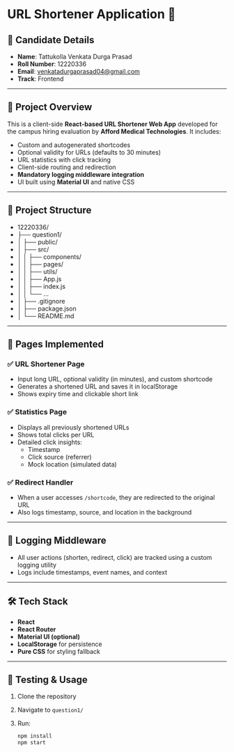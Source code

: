 # URL Shortener Application 🚀

## 📌 Candidate Details

- **Name**: Tattukolla Venkata Durga Prasad  
- **Roll Number**: 12220336  
- **Email**: venkatadurgaprasad04@gmail.com  
- **Track**: Frontend  

---

## 📂 Project Overview

This is a client-side **React-based URL Shortener Web App** developed for the campus hiring evaluation by **Afford Medical Technologies**. It includes:

- Custom and autogenerated shortcodes
- Optional validity for URLs (defaults to 30 minutes)
- URL statistics with click tracking
- Client-side routing and redirection
- **Mandatory logging middleware integration**
- UI built using **Material UI** and native CSS

---

## 🧱 Project Structure

- 12220336/
- ├── question1/
- │   ├── public/
- │   ├── src/
- │   │   ├── components/
- │   │   ├── pages/
- │   │   ├── utils/
- │   │   ├── App.js
- │   │   ├── index.js
- │   │   └── ...
- │   ├── .gitignore
- │   ├── package.json
- │   └── README.md

---

## 📸 Pages Implemented

### ✅ URL Shortener Page

- Input long URL, optional validity (in minutes), and custom shortcode
- Generates a shortened URL and saves it in localStorage
- Shows expiry time and clickable short link

### ✅ Statistics Page

- Displays all previously shortened URLs
- Shows total clicks per URL
- Detailed click insights:
  - Timestamp
  - Click source (referrer)
  - Mock location (simulated data)

### ✅ Redirect Handler

- When a user accesses `/shortcode`, they are redirected to the original URL
- Also logs timestamp, source, and location in the background

---

## 🔐 Logging Middleware

- All user actions (shorten, redirect, click) are tracked using a custom logging utility
- Logs include timestamps, event names, and context

---

## 🛠️ Tech Stack

- **React**
- **React Router**
- **Material UI (optional)**
- **LocalStorage** for persistence
- **Pure CSS** for styling fallback

---

## 🧪 Testing & Usage

1. Clone the repository  
2. Navigate to `question1/`  
3. Run:

   ```bash
   npm install
   npm start

